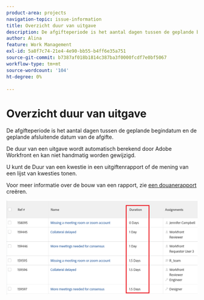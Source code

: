 ```yaml
---
product-area: projects
navigation-topic: issue-information
title: Overzicht duur van uitgave
description: De afgifteperiode is het aantal dagen tussen de geplande begindatum en de geplande afsluitende datum van de afgifte.
author: Alina
feature: Work Management
exl-id: 5a8f7c74-21e4-4e90-bb55-b4ff6e35a751
source-git-commit: b7387af018b1814c387ba3f0000fcdf7e0bf5067
workflow-type: tm+mt
source-wordcount: '104'
ht-degree: 0%

---
```


# Overzicht duur van uitgave

De afgifteperiode is het aantal dagen tussen de geplande begindatum en de geplande afsluitende datum van de afgifte.

De duur van een uitgave wordt automatisch berekend door Adobe Workfront en kan niet handmatig worden gewijzigd.

U kunt de Duur van een kwestie in een uitgiftenrapport of de mening van een lijst van kwesties tonen.

Voor meer informatie over de bouw van een rapport, zie [ een douanerapport ](../../../reports-and-dashboards/reports/creating-and-managing-reports/create-custom-report.md) creëren.

![ de duurmening van de Uitgave ](assets/nwe-issue-duration-view-highlighted-350x73.png)
